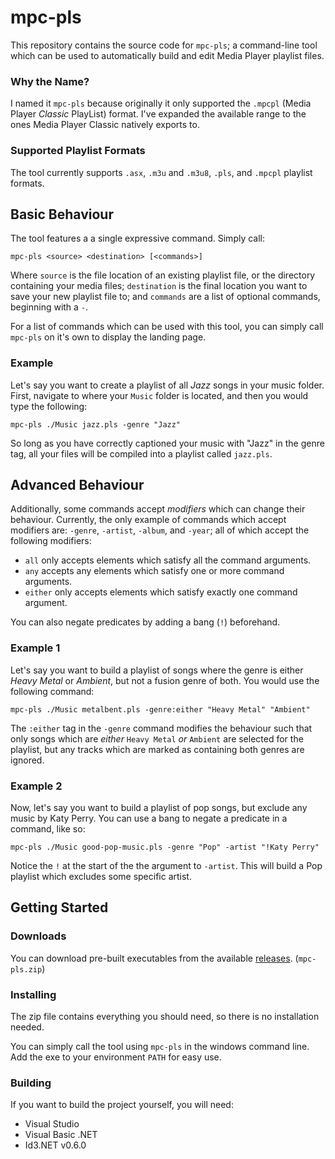 # mpc-pls
This repository contains the source code for `mpc-pls`; a command-line tool which can be used to automatically build and edit Media Player playlist files.

### Why the Name?

I named it `mpc-pls` because originally it only supported the `.mpcpl` (Media Player *Classic* PlayList) format. I've expanded the available range to the ones Media Player Classic natively exports to.

### Supported Playlist Formats

The tool currently supports `.asx`, `.m3u` and `.m3u8`, `.pls`, and `.mpcpl` playlist formats.

## Basic Behaviour

The tool features a a single expressive command. Simply call:

```
mpc-pls <source> <destination> [<commands>]
```

Where `source` is the file location of an existing playlist file, or the directory containing your media files; `destination` is the final location you want to save your new playlist file to; and `commands` are a list of optional commands, beginning with a `-`.

For a list of commands which can be used with this tool, you can simply call `mpc-pls` on it's own to display the landing page.

### Example

Let's say you want to create a playlist of all *Jazz* songs in your music folder. First, navigate to where your `Music` folder is located, and then you would type the following:

```
mpc-pls ./Music jazz.pls -genre "Jazz"
```

So long as you have correctly captioned your music with "Jazz" in the genre tag, all your files will be compiled into a playlist called `jazz.pls`.

## Advanced Behaviour

Additionally, some commands accept *modifiers* which can change their behaviour. Currently, the only example of commands which accept modifiers are: `-genre`, `-artist`, `-album`, and `-year`; all of which accept the following modifiers:
 
 - `all` only accepts elements which satisfy all the command arguments.
 - `any` accepts any elements which satisfy one or more command arguments.
 - `either` only accepts elements which satisfy exactly one command argument.

You can also negate predicates by adding a bang (`!`) beforehand.

### Example 1

Let's say you want to build a playlist of songs where the genre is either *Heavy Metal* or *Ambient*, but not a fusion genre of both. You would use the following command:

```
mpc-pls ./Music metalbent.pls -genre:either "Heavy Metal" "Ambient"
```

The `:either` tag in the `-genre` command modifies the behaviour such that only songs which are *either* `Heavy Metal` *or* `Ambient` are selected for the playlist, but any tracks which are marked as containing both genres are ignored.

### Example 2

Now, let's say you want to build a playlist of pop songs, but exclude any music by Katy Perry. You can use a bang to negate a predicate in a command, like so:

```
mpc-pls ./Music good-pop-music.pls -genre "Pop" -artist "!Katy Perry"
```

Notice the `!` at the start of the the argument to `-artist`. This will build a Pop playlist which excludes some specific artist.

## Getting Started

### Downloads

You can download pre-built executables from the available [releases](https://github.com/NuxiiGit/mpc-playlist-manager/releases). (`mpc-pls.zip`)

### Installing

The zip file contains everything you should need, so there is no installation needed.

You can simply call the tool using `mpc-pls` in the windows command line. Add the exe to your environment `PATH` for easy use.

### Building

If you want to build the project yourself, you will need:

 - Visual Studio
 - Visual Basic .NET
 - Id3.NET v0.6.0
